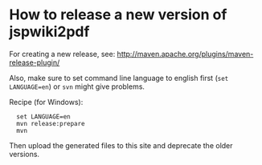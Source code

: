 # How to release a new version of jspwiki2pdf #

For creating a new release, see: http://maven.apache.org/plugins/maven-release-plugin/

Also, make sure to set command line language to english first (`set LANGUAGE=en`) or `svn` might give problems.

Recipe (for Windows):
```
  set LANGUAGE=en
  mvn release:prepare
  mvn 
```

Then upload the generated files to this site and deprecate the older versions.